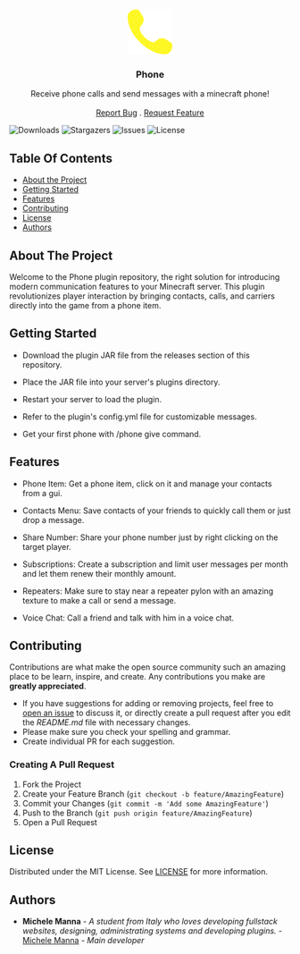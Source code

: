 <br/>
<p align="center">
  <a href="https://github.com/Michelo11/Phone">
    <img src="images/logo.png" alt="Logo" width="80" height="80">
  </a>

  <h3 align="center">Phone</h3>

  <p align="center">
    Receive phone calls and send messages with a minecraft phone!
    <br/>
    <br/>
    <a href="https://github.com/Michelo11/Phone/issues">Report Bug</a>
    .
    <a href="https://github.com/Michelo11/Phone/issues">Request Feature</a>
  </p>
</p>

![Downloads](https://img.shields.io/github/downloads/Michelo11/Phone/total) ![Stargazers](https://img.shields.io/github/stars/Michelo11/Phone?style=social) ![Issues](https://img.shields.io/github/issues/Michelo11/Phone) ![License](https://img.shields.io/github/license/Michelo11/Phone) 

## Table Of Contents

* [About the Project](#about-the-project)
* [Getting Started](#getting-started)
* [Features](#features)
* [Contributing](#contributing)
* [License](#license)
* [Authors](#authors)

## About The Project

Welcome to the Phone plugin repository, the right solution for introducing modern communication features to your Minecraft server. This plugin revolutionizes player interaction by bringing contacts, calls, and carriers directly into the game from a phone item.

## Getting Started

- Download the plugin JAR file from the releases section of this repository.
  
- Place the JAR file into your server's plugins directory.
  
- Restart your server to load the plugin.
  
- Refer to the plugin's config.yml file for customizable messages.

- Get your first phone with /phone give command.

## Features

- Phone Item: Get a phone item, click on it and manage your contacts from a gui.

- Contacts Menu: Save contacts of your friends to quickly call them or just drop a message.

- Share Number: Share your phone number just by right clicking on the target player.

- Subscriptions: Create a subscription and limit user messages per month and let them renew their monthly amount.

- Repeaters: Make sure to stay near a repeater pylon with an amazing texture to make a call or send a message.

- Voice Chat: Call a friend and talk with him in a voice chat.

## Contributing

Contributions are what make the open source community such an amazing place to be learn, inspire, and create. Any contributions you make are **greatly appreciated**.
* If you have suggestions for adding or removing projects, feel free to [open an issue](https://github.com/Michelo11/Phone/issues/new) to discuss it, or directly create a pull request after you edit the *README.md* file with necessary changes.
* Please make sure you check your spelling and grammar.
* Create individual PR for each suggestion.

### Creating A Pull Request

1. Fork the Project
2. Create your Feature Branch (`git checkout -b feature/AmazingFeature`)
3. Commit your Changes (`git commit -m 'Add some AmazingFeature'`)
4. Push to the Branch (`git push origin feature/AmazingFeature`)
5. Open a Pull Request

## License

Distributed under the MIT License. See [LICENSE](https://github.com/Michelo11/Phone/blob/master/LICENSE) for more information.

## Authors

* **Michele Manna** - *A student from Italy who loves developing fullstack websites, designing, administrating systems and developing plugins.* - [Michele Manna](https://github.com/Michelo11) - *Main developer*
